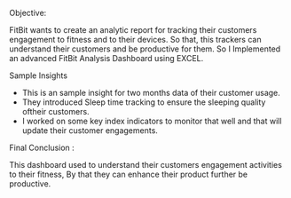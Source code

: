 Objective:

  FitBit wants to create an analytic report for tracking their customers engagement to fitness and to their devices. So that, this trackers can understand their customers and be productive for them.
 So I Implemented an advanced FitBit Analysis Dashboard using EXCEL.

Sample Insights
- This is an sample insight for two months data of their customer usage.
- They introduced Sleep time tracking to ensure the sleeping quality oftheir customers.
- I worked on some key index indicators to monitor that well and that will update their customer engagements.

Final Conclusion :

 This dashboard used to understand their customers engagement activities to their fitness, By that they can enhance their product further be productive.
